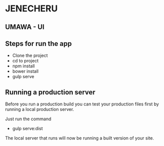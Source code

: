 JENECHERU
==================
UMAWA - UI
------------------

Steps for run the app
---------------------

+ Clone the project
+ cd to project
+ npm install
+ bower install
+ gulp serve

Running a production server
---------------------------
Before you run a production build you can test your production files first by running a local production server.

Just run the command

+ gulp serve:dist

The local server that runs will now be running a built version of your site.
